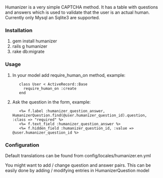 Humanizer is a very simple CAPTCHA method. It has a table with questions and answers which is used to validate that the user is an actual human. Currently only Mysql an Sqlite3 are supported.

### Installation

1. gem install humanizer
2. rails g humanizer
3. rake db:migrate

### Usage

1. In your model add require_human_on method, example:

          class User < ActiveRecord::Base
            require_human_on :create
          end

2. Ask the question in the form, example:

          <%= f.label :humanizer_question_answer, HumanizerQuestion.find(@user.humanizer_question_id).question, :class => "required" %>
          <%= f.text_field :humanizer_question_answer %>
          <%= f.hidden_field :humanizer_question_id, :value => @user.humanizer_question_id %>

### Configuration

Default translations can be found from config/locales/humanizer.en.yml

You might want to add / change question and answer pairs. This can be easily done by adding / modifying entries in HumanizerQuestion model